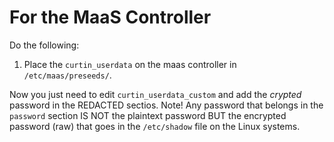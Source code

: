 # For the MaaS Controller
Do the following:

  1. Place the `curtin_userdata` on the maas controller in
     `/etc/maas/preseeds/`.

Now you just need to edit `curtin_userdata_custom` and
add the *crypted* password in the REDACTED sectios. Note! Any password
that belongs in the `password` section IS NOT the plaintext password BUT
the encrypted password (raw) that goes in the `/etc/shadow` file on the
Linux systems.
